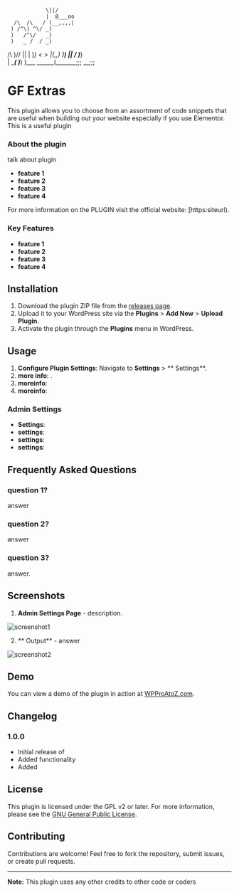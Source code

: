                 \||/
                |  @___oo
      /\  /\   / (__,,,,|
     ) /^\) ^\/ _)
     )   /^\/   _)
     )   _ /  / _)
 /\  )/\/ ||  | )_)
<  >      |(,,) )__)
 ||      /    \)___)\
 | \____(      )___) )___
  \______(_______;;; __;;;

# GF Extras

This plugin allows you to choose from an assortment of code snippets that are useful when building out your website especially if you use Elementor. This is a useful plugin

### About the plugin
talk about plugin
- **feature 1**
- **feature 2**
- **feature 3**
- **feature 4**

For more information on the PLUGIN visit the official website: [https:siteurl).

### Key Features

- **feature 1**
- **feature 2**
- **feature 3**
- **feature 4**

## Installation

1. Download the plugin ZIP file from the [releases page](https://github.com/Ahkonsu/wpproatoz-code-snippets/releases/).
2. Upload it to your WordPress site via the **Plugins** > **Add New** > **Upload Plugin**.
3. Activate the plugin through the **Plugins** menu in WordPress.

## Usage

1. **Configure Plugin Settings**: Navigate to **Settings** > ** Settings**.
2. **more info**: .
3. **moreinfo**: 
4. **moreinfo**: 

### Admin Settings

- **Settings**: 
- **settings**: 
- **settings**: 
- **settings**: 

## Frequently Asked Questions

### question 1?

answer

### question 2?

answer

### question 3?

answer.

## Screenshots

1. **Admin Settings Page** - description.

![screenshot1](screenshot-1.png)

2. ** Output** - answer

![screenshot2](screenshot-2.png)

## Demo

You can view a demo of the plugin in action at [WPProAtoZ.com](https://wpproatoz.com/plugins).

## Changelog

### 1.0.0

- Initial release of 
- Added functionality 
- Added 

## License

This plugin is licensed under the GPL v2 or later. For more information, please see the [GNU General Public License](https://www.gnu.org/licenses/gpl-2.0.html).

## Contributing

Contributions are welcome! Feel free to fork the repository, submit issues, or create pull requests.

---

**Note:** This plugin uses any other credits to other code or coders

